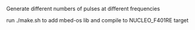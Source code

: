Generate different numbers of pulses at different frequencies

run ./make.sh to add mbed-os lib and compile to NUCLEO_F401RE target
